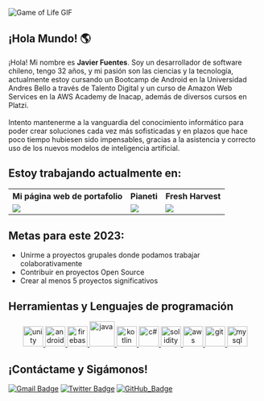 ![Game of Life GIF](https://media.giphy.com/media/v1.Y2lkPTc5MGI3NjExZDUwMjI5N2U4NmM2OTc2MmRmN2EzZGQ2ZWE5NjQ2MGQ1ZTkzMDFjZSZlcD12MV9pbnRlcm5hbF9naWZzX2dpZklkJmN0PWc/62WEdEZq4FYJ9cIf7X/giphy.gif)

## ¡Hola Mundo! 🌎
¡Hola! Mi nombre es **Javier Fuentes**. Soy un desarrollador de software chileno, tengo 32 años, y mi pasión son las ciencias y la tecnología, actualmente estoy cursando un Bootcamp de Android en la Universidad Andres Bello a través de Talento Digital y un curso de Amazon Web Services en la AWS Academy de Inacap, además de diversos cursos en Platzi. <br><br>
Intento mantenerme a la vanguardia del conocimiento informático para poder crear soluciones cada vez más sofisticadas y en plazos que hace poco tiempo hubiesen sido impensables, gracias a la asistencia y correcto uso de los nuevos modelos de inteligencia artificial.

## Estoy trabajando actualmente en:

<table style="width:100%; table-layout:fixed">
  <tr>
    <th>Mi página web de portafolio</th>
    <th>Pianeti</th>
    <th>Fresh Harvest</th>
  </tr>
  <tr>
    <td>
		<a href="#">
			<img src="https://user-images.githubusercontent.com/122236197/234668065-f9479d45-7048-4a0e-ab2a-cd76585f5a42.png" />
		</a>
	</td>
    <td>
		<a href="https://play.google.com/store/apps/details?id=com.outisproject.Pianeti">
			<img src="https://user-images.githubusercontent.com/122236197/234668073-ea5d80c7-1a65-4363-b005-95b1c7a5847a.png" />
		</a>
	</td>
    <td>
		<a href="https://github.com/JavFuentes/Fresh-Harvest">
			<img src="https://user-images.githubusercontent.com/122236197/234668071-0c2a2b3c-c5ac-4cd4-9414-04cfe0087591.png" />
		</a>
	</td>
  </tr>
</table>

## Metas para este 2023:
 
- Unirme a proyectos grupales donde podamos trabajar colaborativamente
- Contribuir en proyectos Open Source
- Crear al menos 5 proyectos significativos

## Herramientas y Lenguajes de programación
<p align="center">
  <a href="https://unity.com" target="_blank"> <img src="https://user-images.githubusercontent.com/122236197/234498787-1f3f1c1b-95bc-4172-9314-2c40de981866.png" alt="unity" width="40" height="40"/> </a>
  <a href="https://www.android.com" target="_blank"> <img src="https://user-images.githubusercontent.com/122236197/234497893-4893b87a-295f-41b5-875c-4392376302e9.png" alt="android" width="40" height="40"/> </a>
   <a href="https://firebase.google.com" target="_blank"> <img src="https://user-images.githubusercontent.com/122236197/234500069-ff044ca4-11d0-4fa3-994a-203f4be6d9eb.png" alt="firebase" width="40" height="40"/> </a>  
  <a href="https://www.java.com" target="_blank"> <img src="https://user-images.githubusercontent.com/122236197/234495654-a61fb9df-5f9e-483e-8c06-8bd9eabd710d.png"       alt="java" width="50" height="50"/> </a>
<a href="https://kotlinlang.org" target="_blank"> <img src="https://user-images.githubusercontent.com/122236197/234496180-d3aba335-6cdd-4d37-af1e-ad5e29009bb4.png" alt="kotlin" width="40" height="40"/> </a>
  <a href="https://learn.microsoft.com/es-es/dotnet/csharp/tour-of-csharp/" target="_blank"> <img src="https://user-images.githubusercontent.com/122236197/234499356-ad4b3416-59f6-4b38-aa11-d602c0997c25.png" alt="c#" width="40" height="40"/> </a>    
      <a href="https://docs.soliditylang.org" target="_blank"> <img src="https://user-images.githubusercontent.com/122236197/234501509-83d8ed64-f600-415d-b630-56ede636d1fc.png" alt="solidity" width="40" height="40"/> </a>
    <a href="https://aws.amazon.com" target="_blank"> <img src="https://user-images.githubusercontent.com/122236197/234502421-40c0d9a1-c91e-44a8-92cc-7d573d7b8492.png" alt="aws" width="40" height="40"/> </a>
    <a href="https://git-scm.com" target="_blank"> <img src="https://user-images.githubusercontent.com/122236197/234499665-57fa0e14-9e14-48bd-a009-5a259966fde3.png" alt="git" width="40" height="40"/> </a>
   <a href="https://www.mysql.com" target="_blank"> <img src="https://user-images.githubusercontent.com/122236197/234503669-4c863bee-af9d-466b-a893-764cb0dd1f22.png" alt="mysql" width="40" height="40"/> </a>  
</p>

## ¡Contáctame y Sigámonos!


[![Gmail Badge](https://img.shields.io/badge/-Gmail-c14438?style=flat-square&logo=Gmail&logoColor=white&link=mailto:javier.antonio8128@gmail.com)](mailto:javier.antonio8128@gmail.com)
[![Twitter Badge](https://img.shields.io/twitter/follow/Outis_Project?label=Outis_Project&style=social)](https://twitter.com/Outis_Project)
[![GitHub_Badge](https://img.shields.io/github/followers/JavFuentes?label=JavFuentes&style=social)](https://github.com/JavFuentes)


